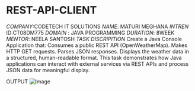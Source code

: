 # REST-API-CLIENT
*COMPANY*:CODETECH IT SOLUTIONS
*NAME*: MATURI MEGHANA
*INTREN* ID:CT08DM775
*DOMAIN* : JAVA PROGRAMMING
*DURATION*: 8WEEK
*MENTOR*: NEELA SANTOSH
*TASK DISCRIPITION*
Create a Java Console Application that:
Consumes a public REST API (OpenWeatherMap).
Makes HTTP GET requests.
Parses JSON responses.
Displays the weather data in a structured, human-readable format.
This task demonstrates how Java applications can interact with external services via REST APIs and process JSON data for meaningful display.



OUTPUT
![Image](https://github.com/user-attachments/assets/da9e65c7-dae0-42a3-a195-604a4486070e)
